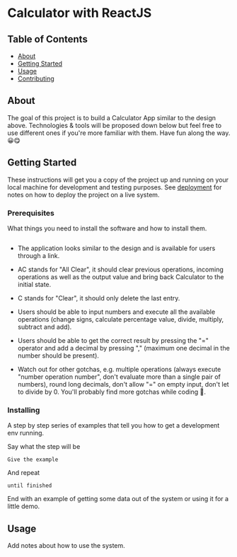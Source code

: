 # Calculator with ReactJS

## Table of Contents

- [About](#about)
- [Getting Started](#getting_started)
- [Usage](#usage)
- [Contributing](../CONTRIBUTING.md)

## About <a name = "about"></a>

The goal of this project is to build a Calculator App similar to the design above.
Technologies & tools will be proposed down below but feel free to use different ones if you're more familiar with them. Have fun along the way. 😀😋

## Getting Started <a name = "getting_started"></a>

These instructions will get you a copy of the project up and running on your local machine for development and testing purposes. See [deployment](#deployment) for notes on how to deploy the project on a live system.

### Prerequisites

What things you need to install the software and how to install them.

```

```

- The application looks similar to the design and is available for users through a link.


- AC stands for "All Clear", it should clear previous operations, incoming operations as well as the output value and bring back Calculator to the initial state.

- C stands for "Clear", it should only delete the last entry.

- Users should be able to input numbers and execute all the available operations (change signs, calculate percentage value, divide, multiply, subtract and add).

- Users should be able to get the correct result by pressing the "=" operator and add a decimal by pressing "," (maximum one decimal in the number should be present).


- Watch out for other gotchas, e.g. multiple operations (always execute "number operation number", don't evaluate more than a single pair of numbers), round long decimals, don't allow "=" on empty input, don't let to divide by 0. You'll probably find more gotchas while coding 🙈.

### Installing

A step by step series of examples that tell you how to get a development env running.

Say what the step will be

```
Give the example
```

And repeat

```
until finished
```

End with an example of getting some data out of the system or using it for a little demo.

## Usage <a name = "usage"></a>

Add notes about how to use the system.
